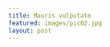 ```yaml
---
title: Mauris vulputate
featured: images/pic02.jpg
layout: post
---
```

<!DOCTYPE html>
<html>
<head>
	<title>
		
	</title>

</head>
<body>
	<p>
		To understand what yield does, you must understand what generators are. And before generators come iterables.
		理解yield， 先理解generator，要理解generator，先理解iterable
	</p>
	<div>
		list is an iterable. When you use a list comprehension, you create a list, and so an iterable:
		如:
			mylist = [x * x for x in range(3)]
		    for l in mylist:
		    	print(l)
	</div>
	<div>
		Everything you can use "for... in..." on is an iterable; lists, strings, files...
		所有能用for..in..的都是iterable; 如 list, string, file
	</div>
	<div>
		Generators are iterators, a kind of iterable you can only iterate over once. Generators do not store all the values in memory, they generate the values on the fly
		Generator是iterator，但是不是在内存中存储所有的值，只在需要时计算
	</div>
	<div>
		 geratator used () instead of []. BUT, you cannot perform for i in mygenerator a second time since generators can only be used once
	</div>
	<div>
		yield: when you call the function, the code you have written in the function body does not run. The function only returns the generator object
		只返回一个generator 对象；
	</div>
	<div>
		每一次for call generator object, return 循环内的值，直到empty
	</div>
</body>
</html>
